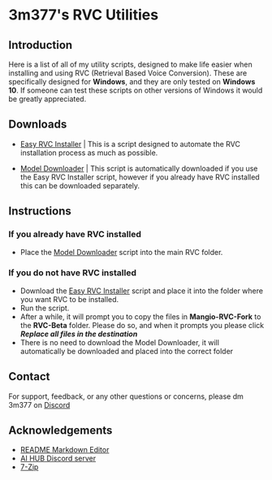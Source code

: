 # 3m377's RVC Utilities 
## Introduction
Here is a list of all of my utility scripts, designed to make life easier when installing and using RVC (Retrieval Based Voice Conversion). These are specifically designed for **Windows**, and they are only tested on **Windows 10**. If someone can test these scripts on other versions of Windows it would be greatly appreciated.
## Downloads
- [Easy RVC Installer](https://huggingface.co/3m377/RVC-Utilities/resolve/main/easy-install-rvc.bat) | This is a script designed to automate the RVC installation process as much as possible.

- [Model Downloader](https://huggingface.co/3m377/RVC-Utilities/resolve/main/downloadmodel.bat) | This script is automatically downloaded if you use the Easy RVC Installer script, however if you already have RVC installed this can be downloaded separately.
## Instructions

### If you already have RVC installed
- Place the [Model Downloader](https://huggingface.co/3m377/RVC-Utilities/resolve/main/downloadmodel.bat) script into the main RVC folder.

### If you do not have RVC installed
- Download the [Easy RVC Installer](https://huggingface.co/3m377/RVC-Utilities/resolve/main/easy-install-rvc.bat) script and place it into the folder where you want RVC to be installed.
- Run the script.
- After a while, it will prompt you to copy the files in **Mangio-RVC-Fork** to the **RVC-Beta** folder. Please do so, and when it prompts you please click ***Replace all files in the destination***
- There is no need to download the Model Downloader, it will automatically be downloaded and placed into the correct folder
## Contact

For support, feedback, or any other questions or concerns, please dm 3m377 on [Discord](https://discord.com)
## Acknowledgements

- [README Markdown Editor](https://readme.so/)
- [AI HUB Discord server](https://discord.com/invite/aihub/)
- [7-Zip](https://www.7-zip.org)